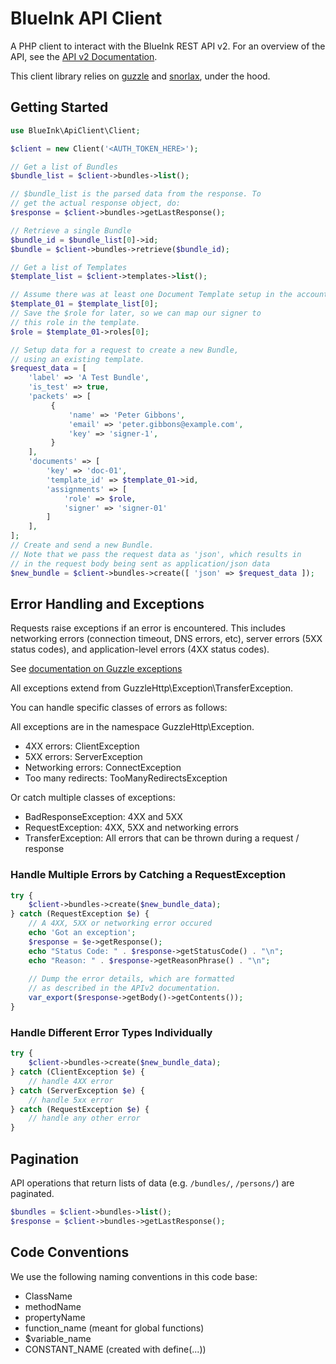 # BlueInk API Client

A PHP client to interact with the BlueInk REST API v2. 
For an overview of the API, see the [API v2 Documentation](https://blueink.com/api-docs/).  

This client library relies on [guzzle](http://docs.guzzlephp.org/en/stable/) 
and [snorlax](https://github.com/ezdeliveryco/snorlax), under the hood.

## Getting Started

```php
use BlueInk\ApiClient\Client;

$client = new Client('<AUTH_TOKEN_HERE>');

// Get a list of Bundles
$bundle_list = $client->bundles->list();

// $bundle_list is the parsed data from the response. To 
// get the actual response object, do:
$response = $client->bundles->getLastResponse();

// Retrieve a single Bundle
$bundle_id = $bundle_list[0]->id;
$bundle = $client->bundles->retrieve($bundle_id);

// Get a list of Templates
$template_list = $client->templates->list();

// Assume there was at least one Document Template setup in the account
$template_01 = $template_list[0];
// Save the $role for later, so we can map our signer to
// this role in the template.
$role = $template_01->roles[0];

// Setup data for a request to create a new Bundle,
// using an existing template.
$request_data = [
    'label' => 'A Test Bundle',
    'is_test' => true,
    'packets' => [
         {
             'name' => 'Peter Gibbons',
             'email' => 'peter.gibbons@example.com',
             'key' => 'signer-1',
         }
    ],
    'documents' => [
        'key' => 'doc-01',
        'template_id' => $template_01->id,
        'assignments' => [
            'role' => $role,
            'signer' => 'signer-01'
        ]
    ],
];
// Create and send a new Bundle. 
// Note that we pass the request data as 'json', which results in
// in the request body being sent as application/json data
$new_bundle = $client->bundles->create([ 'json' => $request_data ]);
```

## Error Handling and Exceptions 

Requests raise exceptions if an error is encountered. This includes networking
errors (connection timeout, DNS errors, etc), server errors (5XX status codes), 
and application-level errors (4XX status codes). 

See [documentation on Guzzle exceptions](http://docs.guzzlephp.org/en/stable/quickstart.html#exceptions)

All exceptions extend from GuzzleHttp\Exception\TransferException.

You can handle specific classes of errors as follows:

All exceptions are in the namespace GuzzleHttp\Exception\.

- 4XX errors: ClientException 
- 5XX errors: ServerException 
- Networking errors: ConnectException 
- Too many redirects: TooManyRedirectsException 

Or catch multiple classes of exceptions:

- BadResponseException: 4XX and 5XX
- RequestException: 4XX, 5XX and networking errors
- TransferException: All errors that can be thrown during a request / response

### Handle Multiple Errors by Catching a RequestException
```php
try {
    $client->bundles->create($new_bundle_data);
} catch (RequestException $e) {
    // A 4XX, 5XX or networking error occured
    echo 'Got an exception';
    $response = $e->getResponse();
    echo "Status Code: " . $response->getStatusCode() . "\n";
    echo "Reason: " . $response->getReasonPhrase() . "\n";
    
    // Dump the error details, which are formatted
    // as described in the APIv2 documentation.
    var_export($response->getBody()->getContents());
}
```

### Handle Different Error Types Individually

```php
try {
    $client->bundles->create($new_bundle_data);
} catch (ClientException $e) {
    // handle 4XX error
} catch (ServerException $e) {
    // handle 5xx error
} catch (RequestException $e) {
    // handle any other error
}

```

## Pagination

API operations that return lists of data (e.g. `/bundles/`, `/persons/`)
are paginated. 

```php
$bundles = $client->bundles->list();
$response = $client->bundles->getLastResponse();


```

## Code Conventions

We use the following naming conventions in this code base:

- ClassName
- methodName
- propertyName
- function_name (meant for global functions)
- $variable_name
- CONSTANT_NAME (created with define(...))
